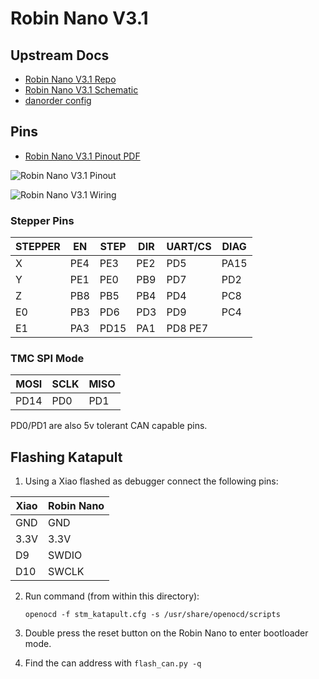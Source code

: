 # Robin Nano V3.1

## Upstream Docs

- [Robin Nano V3.1 Repo](https://github.com/makerbase-mks/MKS-Robin-Nano-V3.X/tree/main/hardware/MKS%20Robin%20Nano%20V3.1_001)
- [Robin Nano V3.1 Schematic](https://pux.deno.dev/makerbase-mks/MKS-Robin-Nano-V3.X@main/hardware/MKS%20Robin%20Nano%20V3.1_001/MKS%20Robin%20Nano%20V3.1_001%20SCH.pdf?b)
- [danorder config](https://pux.deno.dev/danorder/Flsun-super-racer-Full-klipper-config-@main/printer.cfg)

## Pins

- [Robin Nano V3.1 Pinout PDF](https://pux.deno.dev/makerbase-mks/MKS-Robin-Nano-V3.X@main/hardware/MKS%20Robin%20Nano%20V3.1_001/MKS%20Robin%20Nano%20V3.1_001%20PIN.pdf?b)

![Robin Nano V3.1 Pinout](https://pux.deno.dev/makerbase-mks/MKS-Robin-Nano-V3.X@main/hardware/Image-V3/MKS_Robin_Nano_V3_PIN.png)

![Robin Nano V3.1 Wiring](https://pux.deno.dev/makerbase-mks/MKS-Robin-Nano-V3.X@main/hardware/Image-V3/MKS_Robin_Nano_V3_WIRING.jpg)

### Stepper Pins

| STEPPER | EN  | STEP | DIR | UART/CS | DIAG |
| ------- | --- | ---- | --- | ------- | ---- |
| X       | PE4 | PE3  | PE2 | PD5     | PA15 |
| Y       | PE1 | PE0  | PB9 | PD7     | PD2  |
| Z       | PB8 | PB5  | PB4 | PD4     | PC8  |
| E0      | PB3 | PD6  | PD3 | PD9     | PC4  |
| E1      | PA3 | PD15 | PA1 | PD8 PE7 |      |

### TMC SPI Mode

| MOSI | SCLK | MISO |
| ---- | ---- | ---- |
| PD14 | PD0  | PD1  |

PD0/PD1 are also 5v tolerant CAN capable pins.

## Flashing Katapult

1. Using a Xiao flashed as debugger connect the following pins:

| Xiao | Robin Nano |
| ---- | ---------- |
| GND  | GND        |
| 3.3V | 3.3V       |
| D9   | SWDIO      |
| D10  | SWCLK      |

2. Run command (from within this directory):

   `openocd -f stm_katapult.cfg -s /usr/share/openocd/scripts`

3. Double press the reset button on the Robin Nano to enter bootloader mode.

4. Find the can address with `flash_can.py -q`
